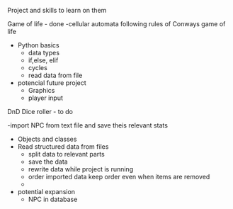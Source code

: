 Project and skills to learn on them

Game of life - done
-cellular automata following rules of Conways game of life
  - Python basics
    - data types
    - if,else, elif
    - cycles
    - read data from file
  - potencial future project
    - Graphics
    - player input

DnD Dice roller - to do

-import NPC from text file and save theis relevant stats
  - Objects and classes
  - Read structured data from files
    - split data to relevant parts
    - save the data
    - rewrite data while project is running
    - order imported data keep order even when items are removed
    - 
  - potential expansion
    - NPC in database
